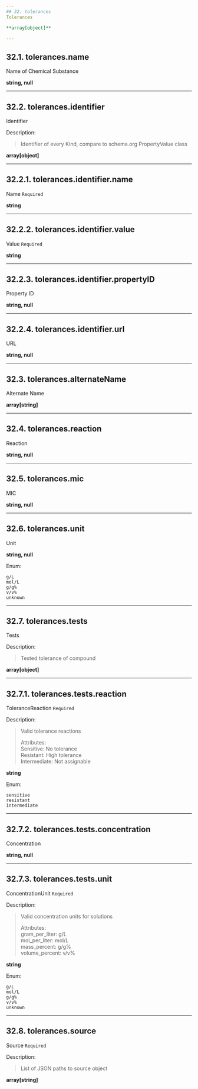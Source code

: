 ```yaml
---
## 32. tolerances
Tolerances  

**array[object]**

---
```

## 32.1. tolerances.name
Name of Chemical Substance  

**string, null**

---
## 32.2. tolerances.identifier
Identifier  

Description:
> Identifier of every Kind, compare to schema.org PropertyValue class  

**array[object]**

---
## 32.2.1. tolerances.identifier.name
Name  `Required`

**string**

---
## 32.2.2. tolerances.identifier.value
Value  `Required`

**string**

---
## 32.2.3. tolerances.identifier.propertyID
Property ID  

**string, null**

---
## 32.2.4. tolerances.identifier.url
URL  

**string, null**

---
## 32.3. tolerances.alternateName
Alternate Name  

**array[string]**

---
## 32.4. tolerances.reaction
Reaction  

**string, null**

---
## 32.5. tolerances.mic
MIC  

**string, null**

---
## 32.6. tolerances.unit
Unit  

**string, null**

Enum:

	g/L
	mol/L
	g/g%
	v/v%
	unknown

---
## 32.7. tolerances.tests
Tests  

Description:
> Tested tolerance of compound  

**array[object]**

---
## 32.7.1. tolerances.tests.reaction
ToleranceReaction  `Required`

Description:
> Valid tolerance reactions  
>
> Attributes:  
>     Sensitive: No tolerance  
>     Resistant: High tolerance  
>     Intermediate: Not assignable  

**string**

Enum:

	sensitive
	resistant
	intermediate

---
## 32.7.2. tolerances.tests.concentration
Concentration  

**string, null**

---
## 32.7.3. tolerances.tests.unit
ConcentrationUnit  `Required`

Description:
> Valid concentration units for solutions  
>
> Attributes:  
>     gram_per_liter: g/L  
>     mol_per_liter: mol/L  
>     mass_percent: g/g%  
>     volume_percent: v/v%  

**string**

Enum:

	g/L
	mol/L
	g/g%
	v/v%
	unknown

---
## 32.8. tolerances.source
Source  `Required`

Description:
> List of JSON paths to source object  

**array[string]**
